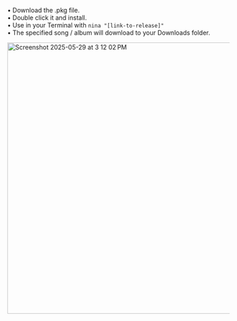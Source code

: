 • Download the .pkg file.<br>
• Double click it and install.<br>
• Use in your Terminal with <code>nina "[link-to-release]"</code><br>
• The specified song / album will download to your Downloads folder.

<img width="615" alt="Screenshot 2025-05-29 at 3 12 02 PM" src="https://github.com/user-attachments/assets/65396980-d7a3-4f43-99d4-cf66d356b11c" />
